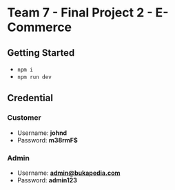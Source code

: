 # Team 7 - Final Project 2 - E-Commerce

## Getting Started

- `npm i`
- `npm run dev`

## Credential

### Customer

- Username: **johnd**
- Password: **m38rmF$**

### Admin

- Username: **admin@bukapedia.com**
- Password: **admin123**
